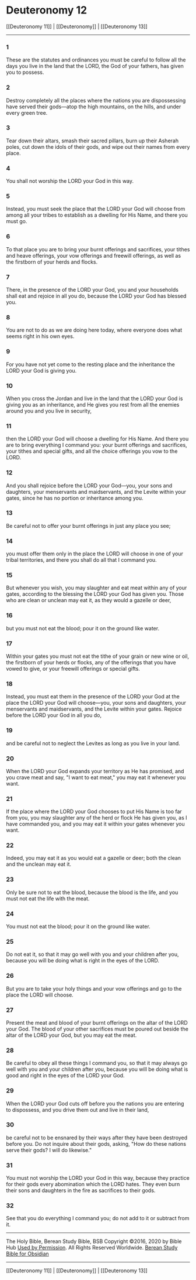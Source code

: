# Deuteronomy 12

[[Deuteronomy 11]] | [[Deuteronomy]] | [[Deuteronomy 13]]

---

### 1
These are the statutes and ordinances you must be careful to follow all the days you live in the land that the LORD, the God of your fathers, has given you to possess.

### 2
Destroy completely all the places where the nations you are dispossessing have served their gods—atop the high mountains, on the hills, and under every green tree.

### 3
Tear down their altars, smash their sacred pillars, burn up their Asherah poles, cut down the idols of their gods, and wipe out their names from every place.

### 4
You shall not worship the LORD your God in this way.

### 5
Instead, you must seek the place that the LORD your God will choose from among all your tribes to establish as a dwelling for His Name, and there you must go.

### 6
To that place you are to bring your burnt offerings and sacrifices, your tithes and heave offerings, your vow offerings and freewill offerings, as well as the firstborn of your herds and flocks.

### 7
There, in the presence of the LORD your God, you and your households shall eat and rejoice in all you do, because the LORD your God has blessed you.

### 8
You are not to do as we are doing here today, where everyone does what seems right in his own eyes.

### 9
For you have not yet come to the resting place and the inheritance the LORD your God is giving you.

### 10
When you cross the Jordan and live in the land that the LORD your God is giving you as an inheritance, and He gives you rest from all the enemies around you and you live in security,

### 11
then the LORD your God will choose a dwelling for His Name. And there you are to bring everything I command you: your burnt offerings and sacrifices, your tithes and special gifts, and all the choice offerings you vow to the LORD.

### 12
And you shall rejoice before the LORD your God—you, your sons and daughters, your menservants and maidservants, and the Levite within your gates, since he has no portion or inheritance among you.

### 13
Be careful not to offer your burnt offerings in just any place you see;

### 14
you must offer them only in the place the LORD will choose in one of your tribal territories, and there you shall do all that I command you.

### 15
But whenever you wish, you may slaughter and eat meat within any of your gates, according to the blessing the LORD your God has given you. Those who are clean or unclean may eat it, as they would a gazelle or deer,

### 16
but you must not eat the blood; pour it on the ground like water.

### 17
Within your gates you must not eat the tithe of your grain or new wine or oil, the firstborn of your herds or flocks, any of the offerings that you have vowed to give, or your freewill offerings or special gifts.

### 18
Instead, you must eat them in the presence of the LORD your God at the place the LORD your God will choose—you, your sons and daughters, your menservants and maidservants, and the Levite within your gates. Rejoice before the LORD your God in all you do,

### 19
and be careful not to neglect the Levites as long as you live in your land.

### 20
When the LORD your God expands your territory as He has promised, and you crave meat and say, "I want to eat meat," you may eat it whenever you want.

### 21
If the place where the LORD your God chooses to put His Name is too far from you, you may slaughter any of the herd or flock He has given you, as I have commanded you, and you may eat it within your gates whenever you want.

### 22
Indeed, you may eat it as you would eat a gazelle or deer; both the clean and the unclean may eat it.

### 23
Only be sure not to eat the blood, because the blood is the life, and you must not eat the life with the meat.

### 24
You must not eat the blood; pour it on the ground like water.

### 25
Do not eat it, so that it may go well with you and your children after you, because you will be doing what is right in the eyes of the LORD.

### 26
But you are to take your holy things and your vow offerings and go to the place the LORD will choose.

### 27
Present the meat and blood of your burnt offerings on the altar of the LORD your God. The blood of your other sacrifices must be poured out beside the altar of the LORD your God, but you may eat the meat.

### 28
Be careful to obey all these things I command you, so that it may always go well with you and your children after you, because you will be doing what is good and right in the eyes of the LORD your God.

### 29
When the LORD your God cuts off before you the nations you are entering to dispossess, and you drive them out and live in their land,

### 30
be careful not to be ensnared by their ways after they have been destroyed before you. Do not inquire about their gods, asking, "How do these nations serve their gods? I will do likewise."

### 31
You must not worship the LORD your God in this way, because they practice for their gods every abomination which the LORD hates. They even burn their sons and daughters in the fire as sacrifices to their gods.

### 32
See that you do everything I command you; do not add to it or subtract from it.

---

The Holy Bible, Berean Study Bible, BSB
Copyright ©2016, 2020 by Bible Hub
[Used by Permission](https://berean.bible/terms.htm). All Rights Reserved Worldwide.
[Berean Study Bible for Obsidian](https://github.com/gapmiss/berean-study-bible-for-obsidian)

---

[[Deuteronomy 11]] | [[Deuteronomy]] | [[Deuteronomy 13]]

